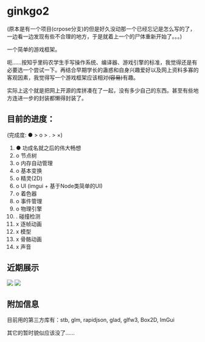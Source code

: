# ginkgo2

(原本是有一个项目(crpose分支)的但是好久没动那一个已经忘记是怎么写的了，一边看一边发现有些不合理的地方，于是就着上一个的尸体重新开始了。。。)

一个简单的游戏框架。

呃……按知乎里码农学生手写操作系统、编译器、游戏引擎的标准，我觉得还是有必要选一个尝试一下。再结合早期学长的蛊惑和自身兴趣爱好以及网上资料多寡的客观因素，我觉得写一个游戏框架应该相对<del>(容易)</del>有趣。

实际上这个就是把网上开源的库拼凑在了一起，没有多少自己的东西。甚至有些地方连进一步的封装都懒得封装了。

## 目前的进度：

(完成度: ● > o > . > ×)

1. ● 功成名就之后的伟大畅想
1. o 节点树
1. o 内存自动管理
1. o 基本变换
1. o 精灵(2D)
1. o UI (imgui + 基于Node类简单的UI)
1. o 着色器
1. o 事件管理
1. o 物理引擎
1. . 碰撞检测
1. x 逐帧动画
1. x 模型
1. x 骨骼动画
1. x 声音

## 近期展示

![](https://qsyttkx.github.io/ginkgo2_phy_test.gif)
![](qsyttkx.github.io/ginkgo2_imgui.png)

## 附加信息

目前用的第三方库有：stb, glm, rapidjson, glad, glfw3, Box2D, ImGui

其它的暂时貌似应该没了……
